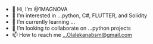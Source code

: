 - 👋 Hi, I’m @1MAGNOVA
- 👀 I’m interested in ...python, C#, FLUTTER, and Solidity
- 🌱 I’m currently learning ...
- 💞️ I’m looking to collaborate on ...python projects
- 📫 How to reach me ...Olalekanabsm@gmail.com  

<!---
1MAGNOVA/1MAGNOVA is a ✨ special ✨ repository because its `README.md` (this file) appears on your GitHub profile.
You can click the Preview link to take a look at your changes.
--->
